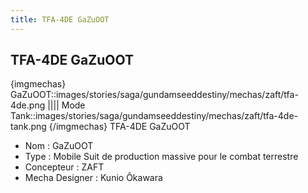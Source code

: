 ```yaml
---
title: TFA-4DE GaZuOOT
---
```


TFA-4DE GaZuOOT
---------------

{imgmechas}
GaZuOOT::images/stories/saga/gundamseeddestiny/mechas/zaft/tfa-4de.png
||||
Mode Tank::images/stories/saga/gundamseeddestiny/mechas/zaft/tfa-4de-tank.png
{/imgmechas}
TFA-4DE GaZuOOT  
  
- Nom : GaZuOOT   
- Type : Mobile Suit de production massive pour le combat terrestre   
- Concepteur : ZAFT   
- Mecha Designer : Kunio Ôkawara


 

